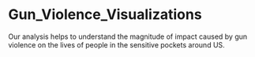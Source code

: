 # Gun_Violence_Visualizations
Our analysis helps to understand the magnitude of impact caused by gun violence on the lives of people in the sensitive pockets around US.
